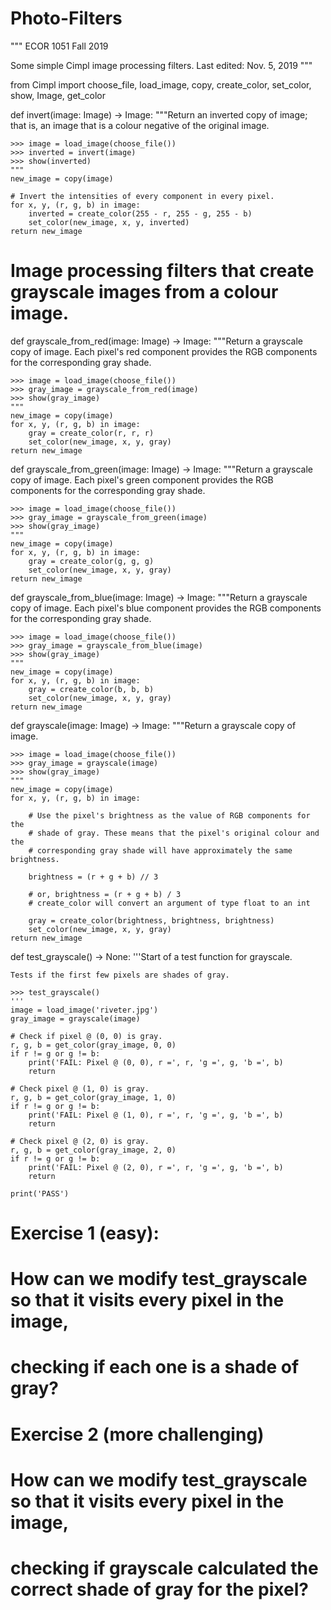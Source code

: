 # Photo-Filters
""" ECOR 1051 Fall 2019

Some simple Cimpl image processing filters.
Last edited: Nov. 5, 2019
"""

from Cimpl import choose_file, load_image, copy, create_color, set_color,\
                  show, Image, get_color

def invert(image: Image) -> Image:
    """Return an inverted copy of image; that is, an image that is a colour 
    negative of the original image.
    
    >>> image = load_image(choose_file())
    >>> inverted = invert(image)
    >>> show(inverted)
    """
    new_image = copy(image)
    
    # Invert the intensities of every component in every pixel.
    for x, y, (r, g, b) in image:
        inverted = create_color(255 - r, 255 - g, 255 - b)
        set_color(new_image, x, y, inverted)
    return new_image

# Image processing filters that create grayscale images from a colour image.

def grayscale_from_red(image: Image) -> Image:
    """Return a grayscale copy of image. Each pixel's red component provides
    the RGB components for the corresponding gray shade.
    
    >>> image = load_image(choose_file()) 
    >>> gray_image = grayscale_from_red(image)
    >>> show(gray_image)     
    """
    new_image = copy(image)
    for x, y, (r, g, b) in image:
        gray = create_color(r, r, r)
        set_color(new_image, x, y, gray)       
    return new_image
        
def grayscale_from_green(image: Image) -> Image:
    """Return a grayscale copy of image. Each pixel's green component provides
    the RGB components for the corresponding gray shade.
    
    >>> image = load_image(choose_file())
    >>> gray_image = grayscale_from_green(image)
    >>> show(gray_image)
    """
    new_image = copy(image)
    for x, y, (r, g, b) in image:
        gray = create_color(g, g, g)    
        set_color(new_image, x, y, gray)       
    return new_image

def grayscale_from_blue(image: Image) -> Image:
    """Return a grayscale copy of image. Each pixel's blue component provides
    the RGB components for the corresponding gray shade.
    
    >>> image = load_image(choose_file())
    >>> gray_image = grayscale_from_blue(image)
    >>> show(gray_image)
    """
    new_image = copy(image)
    for x, y, (r, g, b) in image:
        gray = create_color(b, b, b)      
        set_color(new_image, x, y, gray)        
    return new_image

def grayscale(image: Image) -> Image:
    """Return a grayscale copy of image.
   
    >>> image = load_image(choose_file())
    >>> gray_image = grayscale(image)
    >>> show(gray_image)
    """
    new_image = copy(image)
    for x, y, (r, g, b) in image:

        # Use the pixel's brightness as the value of RGB components for the 
        # shade of gray. These means that the pixel's original colour and the
        # corresponding gray shade will have approximately the same brightness.
        
        brightness = (r + g + b) // 3
        
        # or, brightness = (r + g + b) / 3
        # create_color will convert an argument of type float to an int
        
        gray = create_color(brightness, brightness, brightness)
        set_color(new_image, x, y, gray)      
    return new_image
    
def test_grayscale() -> None:
    '''Start of a test function for grayscale.
    
    Tests if the first few pixels are shades of gray.
    
    >>> test_grayscale()
    '''
    image = load_image('riveter.jpg')
    gray_image = grayscale(image)
    
    # Check if pixel @ (0, 0) is gray.
    r, g, b = get_color(gray_image, 0, 0)
    if r != g or g != b:
        print('FAIL: Pixel @ (0, 0), r =', r, 'g =', g, 'b =', b)
        return
    
    # Check pixel @ (1, 0) is gray.
    r, g, b = get_color(gray_image, 1, 0)
    if r != g or g != b:
        print('FAIL: Pixel @ (1, 0), r =', r, 'g =', g, 'b =', b)
        return
    
    # Check pixel @ (2, 0) is gray.
    r, g, b = get_color(gray_image, 2, 0)
    if r != g or g != b:
        print('FAIL: Pixel @ (2, 0), r =', r, 'g =', g, 'b =', b)
        return    
    
    print('PASS')

# Exercise 1 (easy):
# How can we modify test_grayscale so that it visits every pixel in the image,
# checking if each one is a shade of gray?
#
# Exercise 2 (more challenging)
# How can we modify test_grayscale so that it visits every pixel in the image,
# checking if grayscale calculated the correct shade of gray for the pixel?

    
